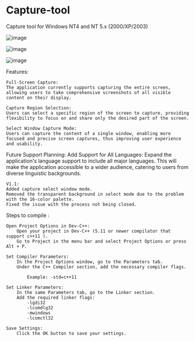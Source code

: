 # Capture-tool
Capture tool for Windows NT4 and NT 5.x (2000/XP/2003)

![image](https://github.com/Win2000DevCommunity/Capture-tool/assets/154258820/56a4e172-6b09-4ad7-86aa-4f2346681202)


![image](https://github.com/Win2000DevCommunity/Capture-tool/assets/154258820/11c0f2d6-fcb1-4574-bd45-8f7c2fce216c)


![image](https://github.com/Win2000DevCommunity/Capture-tool/assets/154258820/0e99839d-b386-4e5a-8c3e-85cf109f8214)


Features:

    Full-Screen Capture:
    The application currently supports capturing the entire screen, allowing users to take comprehensive screenshots of all visible content on their display.

    Capture Region Selection:
    Users can select a specific region of the screen to capture, providing flexibility to focus on and share only the desired part of the screen.

    Select Window Capture Mode:
    Users can capture the content of a single window, enabling more focused and precise screen captures, thus improving user experience and usability.

        
Future Support Planning:
    Add Support for All Languages:
    Expand the application's language support to include all major languages. This will make the application accessible to a wider audience, catering to users from diverse linguistic backgrounds.

    V1.1:
    Added capture select window mode.
    Removed the transparent background in select mode due to the problem with the 16-color palette.
    Fixed the issue with the process not being closed.

        
Steps to compile :

    Open Project Options in Dev-C++:
        Open your project in Dev-C++ (5.11 or newer compilator that support c++11 ).
        Go to Project in the menu bar and select Project Options or press Alt + P.

    Set Compiler Parameters:
        In the Project Options window, go to the Parameters tab.
        Under the C++ Compiler section, add the necessary compiler flags. 
        
            Example: -std=c++11

    Set Linker Parameters:
        In the same Parameters tab, go to the Linker section.
        Add the required linker flags:
            -lgdi32
            -lcomdlg32
            -mwindows
            -lcomctl32

    Save Settings:
        Click the OK button to save your settings.
